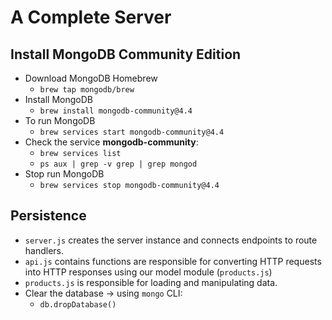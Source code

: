 # A Complete Server

## Install MongoDB Community Edition
- Download MongoDB Homebrew
    - `brew tap mongodb/brew`
- Install MongoDB
    - `brew install mongodb-community@4.4`
- To run MongoDB
    - `brew services start mongodb-community@4.4`
- Check the service __mongodb-community__:
    - `brew services list`
    - `ps aux | grep -v grep | grep mongod`
- Stop run MongoDB
    - `brew services stop mongodb-community@4.4`

## Persistence
- `server.js` creates the server instance and connects endpoints to route handlers.
- `api.js` contains functions are responsible for converting HTTP requests into HTTP responses using our model module (`products.js`)
- `products.js` is responsible for loading and manipulating data.
- Clear the database -> using `mongo` CLI:
    - `db.dropDatabase()`